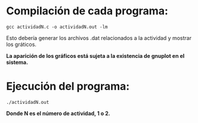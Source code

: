 # Compilación de cada programa:
```
gcc actividadN.c -o actividadN.out -lm
```
Esto debería generar los archivos .dat relacionados a la actividad y mostrar los gráticos.

**La aparición de los gráficos está sujeta a la existencia de gnuplot en el sistema.**

# Ejecución del programa:
```
./actividadN.out
```

**Donde N es el número de actividad, 1 o 2.**

